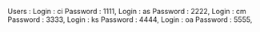 Users : 
Login : ci Password : 1111,
Login : as Password : 2222,
Login : cm Password : 3333,
Login : ks Password : 4444,
Login : oa Password : 5555,
